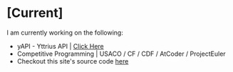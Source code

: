# [Current]
I am currently working on the following:
- yAPI - Yttrius API | [Click Here](https://github.com/exoad/yAPI)
- Competitive Programming | USACO / CF / CDF / AtCoder / ProjectEuler
- Checkout this site's source code [here](https://github.com/exoad/exoad/tree/testing)
